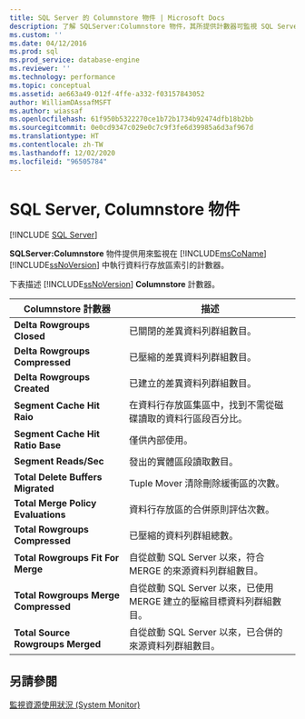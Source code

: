 ```yaml
---
title: SQL Server 的 Columnstore 物件 | Microsoft Docs
description: 了解 SQLServer:Columnstore 物件，其所提供計數器可監視 SQL Server 中的資料行存放區索引執行。
ms.custom: ''
ms.date: 04/12/2016
ms.prod: sql
ms.prod_service: database-engine
ms.reviewer: ''
ms.technology: performance
ms.topic: conceptual
ms.assetid: ae663a49-012f-4ffe-a332-f03157843052
author: WilliamDAssafMSFT
ms.author: wiassaf
ms.openlocfilehash: 61f950b5322270ce1b72b1734b92474dfb18b2bb
ms.sourcegitcommit: 0e0cd9347c029e0c7c9f3fe6d39985a6d3af967d
ms.translationtype: HT
ms.contentlocale: zh-TW
ms.lasthandoff: 12/02/2020
ms.locfileid: "96505784"
---
```

# <a name="sql-server-columnstore-object"></a>SQL Server, Columnstore 物件
 [!INCLUDE [SQL Server](../../includes/applies-to-version/sqlserver.md)]

  **SQLServer:Columnstore** 物件提供用來監視在 [!INCLUDE[msCoName](../../includes/msconame-md.md)] [!INCLUDE[ssNoVersion](../../includes/ssnoversion-md.md)] 中執行資料行存放區索引的計數器。  
  
 下表描述 [!INCLUDE[ssNoVersion](../../includes/ssnoversion-md.md)] **Columnstore** 計數器。  
  
|Columnstore 計數器|描述|  
|--------------------------|-----------------|  
|**Delta Rowgroups Closed**|已關閉的差異資料列群組數目。|  
|**Delta Rowgroups Compressed**|已壓縮的差異資料列群組數目。|  
|**Delta Rowgroups Created**|已建立的差異資料列群組數目。|  
|**Segment Cache Hit Raio**|在資料行存放區集區中，找到不需從磁碟讀取的資料行區段百分比。|  
|**Segment Cache Hit Ratio Base**|僅供內部使用。|
|**Segment Reads/Sec**|發出的實體區段讀取數目。|  
|**Total Delete Buffers Migrated**|Tuple Mover 清除刪除緩衝區的次數。|  
|**Total Merge Policy Evaluations**|資料行存放區的合併原則評估次數。|  
|**Total Rowgroups Compressed**|已壓縮的資料列群組總數。|  
|**Total Rowgroups Fit For Merge**|自從啟動 SQL Server 以來，符合 MERGE 的來源資料列群組數目。|  
|**Total Rowgroups Merge Compressed**|自從啟動 SQL Server 以來，已使用 MERGE 建立的壓縮目標資料列群組數目。|  
|**Total Source Rowgroups Merged**|自從啟動 SQL Server 以來，已合併的來源資料列群組數目。|  
  
## <a name="see-also"></a>另請參閱  
 [監視資源使用狀況 &#40;System Monitor&#41;](../../relational-databases/performance-monitor/monitor-resource-usage-system-monitor.md)  
  
  
